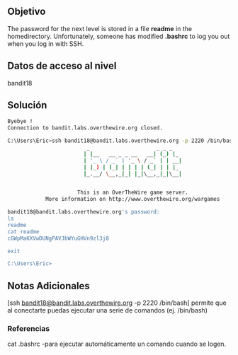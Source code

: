 ## Objetivo 
The password for the next level is stored in a file **readme** in the homedirectory. Unfortunately, someone has modified **.bashrc** to log you out when you log in with SSH.
## Datos de acceso al nivel 
bandit18


## Solución 
```bash
Byebye !
Connection to bandit.labs.overthewire.org closed.

C:\Users\Eric>ssh bandit18@bandit.labs.overthewire.org -p 2220 /bin/bash
                         _                     _ _ _
                        | |__   __ _ _ __   __| (_) |_
                        | '_ \ / _` | '_ \ / _` | | __|
                        | |_) | (_| | | | | (_| | | |_
                        |_.__/ \__,_|_| |_|\__,_|_|\__|


                      This is an OverTheWire game server.
            More information on http://www.overthewire.org/wargames

bandit18@bandit.labs.overthewire.org's password:
ls
readme
cat readme
cGWpMaKXVwDUNgPAVJbWYuGHVn9zl3j8

exit

C:\Users\Eric>
```

## Notas Adicionales 
[ssh bandit18@bandit.labs.overthewire.org -p 2220 /bin/bash]
permite  que al conectarte puedas ejecutar una serie de comandos (ej. /bin/bash)
### Referencias
cat .bashrc -para ejecutar automáticamente un comando cuando se logen.

